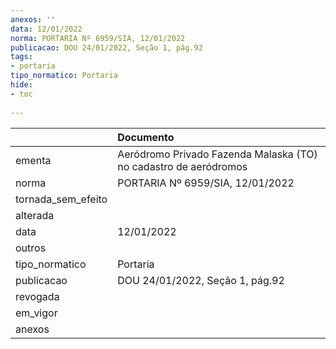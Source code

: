 ```yaml
---
anexos: ''
data: 12/01/2022
norma: PORTARIA Nº 6959/SIA, 12/01/2022
publicacao: DOU 24/01/2022, Seção 1, pág.92
tags:
- portaria
tipo_normatico: Portaria
hide: 
- toc 
 
---
```


|                    | Documento                                                        |
|:-------------------|:-----------------------------------------------------------------|
| ementa             | Aeródromo Privado Fazenda Malaska (TO) no cadastro de aeródromos |
| norma              | PORTARIA Nº 6959/SIA, 12/01/2022                                 |
| tornada_sem_efeito |                                                                  |
| alterada           |                                                                  |
| data               | 12/01/2022                                                       |
| outros             |                                                                  |
| tipo_normatico     | Portaria                                                         |
| publicacao         | DOU 24/01/2022, Seção 1, pág.92                                  |
| revogada           |                                                                  |
| em_vigor           |                                                                  |
| anexos             |                                                                  |